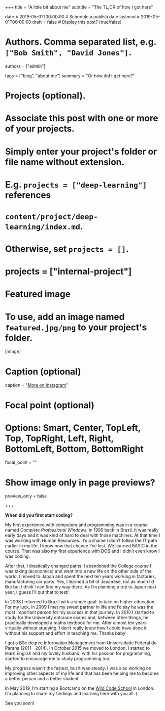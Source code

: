 +++
title = "A little bit about me"
subtitle = "The TL;DR of how I got here"

date = 2019-05-01T00:00:00  # Schedule a publish date
lastmod = 2019-05-01T00:00:00 
draft = false  # Display this post? (true/false)

# Authors. Comma separated list, e.g. `["Bob Smith", "David Jones"]`.
authors = ["admin"]

tags = ["blog", "about me"]
summary = "Or how did I get here?"

# Projects (optional).
#   Associate this post with one or more of your projects.
#   Simply enter your project's folder or file name without extension.
#   E.g. `projects = ["deep-learning"]` references 
#   `content/project/deep-learning/index.md`.
#   Otherwise, set `projects = []`.
# projects = ["internal-project"]

# Featured image
# To use, add an image named `featured.jpg/png` to your project's folder. 
[image]
  # Caption (optional)
  caption = "[More on Instagram](https://instagram.com/anapcwb)"

  # Focal point (optional)
  # Options: Smart, Center, TopLeft, Top, TopRight, Left, Right, BottomLeft, Bottom, BottomRight
  focal_point = ""

  # Show image only in page previews?
  preview_only = false

+++

**When did you first start coding?**

My first experience with computers and programming was in a course named
*Complete Professional Windows*, in 1995 back in Brazil. It was really early
days and it was kind of hard to deal with those machines. At that time I was
working with Human Resources. It’s a shame I didn’t follow the IT path earlier
in my life. I know now that chance I’ve lost. We learned BASIC in the course.
That was also my first experience with DOS and I didn’t even know I was coding.

After that, I drastically changed paths. I abandoned the College course I was
taking (economics) and went into a new life on the other side of the world. I
moved to Japan and spent the next ten years working in factories, manufacturing
car parts. Yes, I learned a bit of Japanese, not as much I’d like but I think I
can find my way there. As I’m planning a trip to Japan next year, I guess I’ll
put that to test!

In 2008 I returned to Brazil with a single goal: to take on higher education.
For my luck, in 2009 I met my sweet partner in life and I’d say he was the most
important person for my success in that journey. In 2010 I started to study for
the University entrance exams and, between other things, he practically
developed a maths textbook for me. After almost ten years virtually without
studying, I don’t really know how I could have done it without his support and
effort in teaching me. Thanks baby! 

I got a BSc degree Information Management from Universidade Federal do Parana
(2011 - 2014). In October 2015 we moved to London. I started to learn English
and my lovely husband, with his passion for programming, started to encourage me
to study programming too. 

My progress wasn’t the fastest, but it was steady. I was also working on
improving other aspects of my life and that has been helping me to become a
better person and a better student.

In May 2019, I’m starting a Bootcamp on the [Wild Code
School](http://wildcodeschool.com) in London. I’m
planning to share my findings and learning here with you all :)

See you soon!


